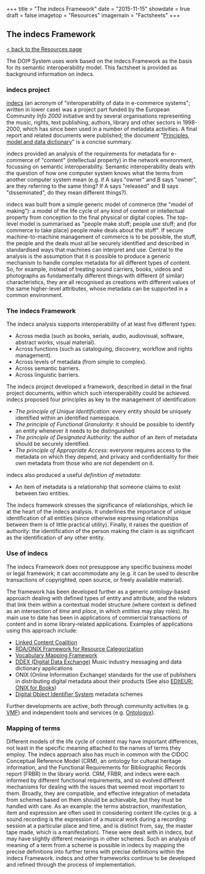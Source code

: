 +++
title = "The indecs Framework"
date = "2015-11-15"
showdate = true
draft = false
imagetop = "Resources"
imagemain = "Factsheets"
+++

## The indecs Framework

[< back to the Resources page](../)

The DOI® System uses work based on the indecs Framework as the basis for its semantic interoperability model. This factsheet is provided as background information on indecs.

### indecs project

[indecs](http://cordis.europa.eu/econtent/mmrcs/indecs.htm) (an acronym of "interoperability of data in e-commerce systems"; written in lower case) was a project part funded by the European Community _Info 2000_ initiative and by several organisations representing the music, rights, text publishing, authors, library and other sectors in 1998-2000, which has since been used in a number of metadata activities. A final report and related documents were published; the document "[Principles, model and data dictionary](http://www.doi.org/topics/indecs/indecs_framework_2000.pdf)" is a concise summary.

indecs provided an analysis of the requirements for metadata for e-commerce of "content" (intellectual property) in the network environment, focussing on semantic interoperability. Semantic interoperability deals with the question of how one computer system knows what the terms from another computer system mean (e.g. if A says "owner" and B says "owner", are they referring to the same thing? If A says "released" and B says "disseminated", do they mean different things?).

indecs was built from a simple generic model of commerce (the "model of making"): a model of the life cycle of any kind of content or intellectual property from conception to the final physical or digital copies. The top-level model is summarised as "people make stuff; people use stuff; and (for commerce to take place) people make deals about the stuff". If secure machine-to-machine management of commerce is to be possible, the stuff, the people and the deals must all be securely identified and described in standardised ways that machines can interpret and use. Central to the analysis is the assumption that it is possible to produce a generic mechanism to handle complex metadata for all different types of content. So, for example, instead of treating sound carriers, books, videos and photographs as fundamentally different things with different (if similar) characteristics, they are all recognised as creations with different values of the same higher-level attributes, whose metadata can be supported in a common environment.

### The indecs Framework

The indecs analysis supports interoperability of at least five different types:

*   Across media (such as books, serials, audio, audiovisual, software, abstract works, visual material).
*   Across functions (such as cataloguing, discovery, workflow and rights management).
*   Across levels of metadata (from simple to complex).
*   Across semantic barriers.
*   Across linguistic barriers.

The indecs project developed a framework, described in detail in the final project documents, within which such interoperability could be achieved. indecs proposed four principles as key to the management of identification:

*   _The principle of Unique Identification:_ every entity should be uniquely identified within an identified namespace.
*   _The principle of Functional Granularity:_ it should be possible to identify an entity whenever it needs to be distinguished
*   _The principle of Designated Authority:_ the author of an item of metadata should be securely identified.
*   _The principle of Appropriate Access:_ everyone requires access to the metadata on which they depend, and privacy and confidentiality for their own metadata from those who are not dependent on it.

indecs also produced a useful _definition of metadata_:

*   An item of metadata is a relationship that someone claims to exist between two entities.

The indecs framework stresses the significance of relationships, which lie at the heart of the indecs analysis. It underlines the importance of unique identification of all entities (since otherwise expressing relationships between them is of little practical utility). Finally, it raises the question of authority: the identification of the person making the claim is as significant as the identification of any other entity.

### Use of indecs

The indecs Framework does not presuppose any specific business model or legal framework; it can accommodate any (e.g. it can be used to describe transactions of copyrighted, open source, or freely available material).

The framework has been developed further as a generic ontology-based approach dealing with defined types of entity and attribute, and the relators that link them within a contextual model structure (where context is defined as an intersection of _time_ and _place_, in which _entities_ may play roles). Its main use to date has been in applications of commercial transactions of content and in some library-related applications. Examples of applications using this approach include:

*   [Linked Content Coalition](http://www.linkedcontentcoalition.org/)
*   [RDA/ONIX Framework for Resource Categorization](http://dx.doi.org/10.1045/january2007-dunsire)
*   [Vocabulary Mapping Framework](http://www.doi.org/VMF/index.html)
*   [DDEX (Digital Data Exchange)](http://www.ddex.net) Music industry messaging and data dictionary applications
*   ONIX (Online Information Exchange) standards for the use of publishers in distributing digital metadata about their products (See also [EDItEUR: ONIX for Books](http://www.editeur.org/onix.html))
*   [Digital Object Identifier System](http://www.doi.org/) metadata schemes

Further developments are active, both through community activities (e.g. [VMF](../VMF/index.html)) and independent tools and services (e.g. [Ontologyx](http://www.rightscom.com/)).

### Mapping of terms

Different models of the life cycle of content may have important differences, not least in the specific meaning attached to the names of terms they employ. The indecs approach also has much in common with the CIDOC Conceptual Reference Model (CRM), an ontology for cultural heritage information, and the Functional Requirements for Bibliographic Records report (FRBR) in the library world. CRM, FRBR, and indecs were each informed by different functional requirements, and so evolved different mechanisms for dealing with the issues that seemed most important to them. Broadly, they are compatible, and effective integration of metadata from schemes based on them should be achievable, but they must be handled with care. As an example: the terms abstraction, manifestation, item and expression are often used in considering content life cycles (e.g. a sound recording is the expression of a musical work during a recording session at a particular place and time, and is distinct from, say, the master tape made, which is a manifestation). These were dealt with in indecs, but may have slightly different meanings in other schemes. Such an analysis of meaning of a term from a scheme is possible in indecs by mapping the precise definitions into further terms with precise definitions within the indecs Framework. indecs and other frameworks continue to be developed and refined through the process of implementation.